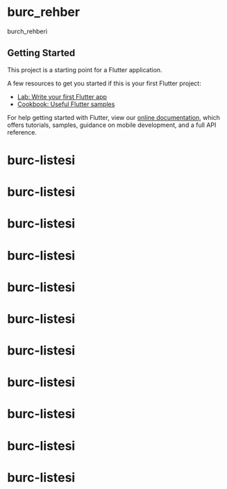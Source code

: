 # burc_rehber

burch_rehberi

## Getting Started

This project is a starting point for a Flutter application.

A few resources to get you started if this is your first Flutter project:

- [Lab: Write your first Flutter app](https://flutter.dev/docs/get-started/codelab)
- [Cookbook: Useful Flutter samples](https://flutter.dev/docs/cookbook)

For help getting started with Flutter, view our
[online documentation](https://flutter.dev/docs), which offers tutorials,
samples, guidance on mobile development, and a full API reference.
# burc-listesi
# burc-listesi
# burc-listesi
# burc-listesi
# burc-listesi
# burc-listesi
# burc-listesi
# burc-listesi
# burc-listesi
# burc-listesi
# burc-listesi
